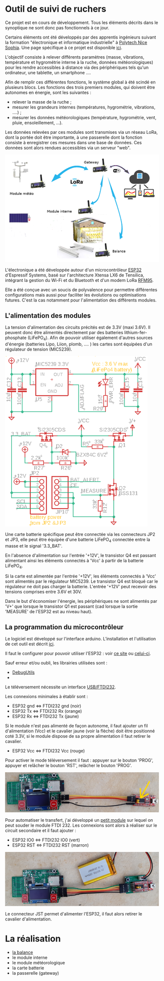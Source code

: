 # Outil de suivi de ruchers
Ce projet est en cours de développement. Tous les éléments décrits dans le synoptique ne sont donc pas fonctionnels à ce jour.

Certains éléments ont été développés par des apprentis ingénieurs suivant la formation "électronique et informatique industrielle" à 
[Polytech Nice Sophia](http://unice.fr/polytechnice/fr). Une page spécifique à ce projet est disponible [ici](http://rucher.polytech.unice.fr/).  

L'objectif consiste à relever différents paramètres (masse, vibrations, température et hygrométrie interne à la ruche, données météorologiques) pour les rendre accessibles à distance via des périphériques tels qu'un ordinateur, une tablette, un smartphone ....  
 
Afin de remplir ces différentes fonctions, le système global à été scindé en plusieurs blocs. Les fonctions des trois premiers modules, qui doivent être autonomes en énergie, sont les suivantes :

* relever la masse de la ruche ;
* mesurer les grandeurs internes (températures, hygrométrie, vibrations, ....) ;
* mesurer les données météorologiques (température, hygrométrie, vent, pluie, ensoleillement, ...).

Les données relevées par ces modules sont transmises via un réseau LoRa, dont la portée doit être importante, à une passerelle dont la fonction consiste à enregistrer ces mesures dans une base de données. Ces données sont alors rendues accessibles via un serveur "web". 

![synoptique](/Images/croquis_rucher.png)

L'électronique a été développée autour d'un microcontrôleur [ESP32](http://esp32.net/) d'Espressif Systems, basé sur l'architecture Xtensa LX6 de Tensilica, intégrant la gestion du Wi-Fi et du Bluetooth et d'un modem LoRa [RFM95](https://www.hoperf.com/modules/lora/RFM95.html).

Elle a été conçue avec un soucis de polyvalence pour permettre différentes configurations mais aussi pour faciliter les évolutions ou optimisations futures. C'est la cas notamment pour l'alimentation des différents modules.

## L'alimentation des modules

La tension d'alimentation des circuits précités est de 3.3V (maxi 3.6V). Il peuvent donc être alimentés directement par des batteries lithium-fer-phosphate (LiFePO<sub>4</sub>). Afin de pouvoir utiliser également d'autres sources d'énergie (batteries Lipo, Liion, plomb, .... ) les cartes sont équipées d'un régulateur de tension (MIC5239).

![alimentation](/Images/alim.png)

Une carte batterie spécifique peut être connectée via les connecteurs JP2 et JP3, elle peut être équipée d'une batterie LiFePO<sub>4</sub> connectée entre la masse et le signal '3.3_BAT'.

En l'absence d'alimentation sur l'entrée '+12V', le transistor Q4 est passant alimentant ainsi les éléments connectés à 'Vcc' à partir de la batterie LiFePO<sub>4</sub>. 

Si la carte est alimentée par l'entrée '+12V', les éléments connectés à 'Vcc' sont alimentés par le régulateur MIC5239. Le transistor Q4 est bloqué car le régulateur ne doit pas charger la batterie. L'entrée '+12V' peut recevoir des tensions comprises entre 3.6V et 30V. 
<!-- Les cartes sont généralement prévues pour recevoir un régulateur en boîtier :

* soit SOT-223,
* soit MSOP.-->

Dans le but d'économiser l'énergie, les périphériques ne sont alimentés par 'V+' que lorsque le transistor Q1 est passant (cad lorsque la sortie 'MEASURE' de l'ESP32 est au niveau haut).

## La programmation du microcontrôleur

Le logiciel est développé sur l'interface arduino. L’installation et l'utilisation de cet outil est décrit
[ici](https://www.arduino-france.com/tutoriels/ide-arduino-installation-et-utilisation/).

Il faut le configurer pour pouvoir utiliser l'ESP32 : voir 
[ce site](http://electroniqueamateur.blogspot.com/2019/07/programmer-lesp32-avec-lide-arduino.html)
ou [celui-ci](http://emery.claude.free.fr/esp32-idearduino.html).

Sauf erreur et/ou oubli, les librairies utilisées sont : 

* [DebugUtils](https://github.com/SensorsIot/DebugUtils/blob/master/DebugUtils/DebugUtils.h)
*

Le téléversement nécessite un interface 
[USB/FTDI232](https://www.google.com/search?q=ftdi232&tbm=isch&ved=2ahUKEwj_ld-KopTvAhUEgM4BHXQxAnQQ2-cCegQIABAA&oq=ftdi232&gs_lcp=CgNpbWcQAzIECCMQJzIECCMQJzICCAAyAggAMgQIABAeMgQIABAeMgQIABAeMgQIABAeMgQIABAeMgYIABAKEBhQ8tsCWPLbAmDG3QJoAHAAeACAAViIAViSAQExmAEAoAEBqgELZ3dzLXdpei1pbWfAAQE&sclient=img&ei=FZQ_YL-3KYSAur4P9OKIoAc&bih=596&biw=1417&client=ubuntu&hs=15p).

Les connexions minimales à établir sont :

* ESP32 gnd <=> FTDI232 gnd (noir)
* ESP32 Tx <=> FTDI232 Rx (orange)
* ESP32 Rx <=> FTDI232 Tx (jaune)

Si le module n'est pas alimenté de façon autonome, il faut ajouter un fil d'alimentation (Vcc) et le cavalier jaune (voir la flèche) doit être positionné coté 3.3V, si le module dispose de sa propre alimentation il faut retirer le cavalier.

* ESP32 Vcc <=> FTDI232 Vcc (rouge)

Pour activer le mode téléversement il faut : appuyer sur le bouton 'PROG', appuyer et relâcher le bouton 'RST', 
relâcher le bouton 'PROG'.

![ftdi](/Images/ftdi.png)

Pour automatiser le transfert, j'ai développé un 
[petit module](/usb-ftdi/README.md)
sur lequel on peut souder le module FTDI 232. 
Les connexions sont alors à réaliser sur le circuit secondaire et il faut ajouter :

* ESP32 IO0 <=> FTDI232 IO0 (vert)
* ESP32 RST <=> FTDI232 RST (marron)

![module-ftdi](/Images/module-ftdi.png)

Le connecteur JST permet d'alimenter l'ESP32, il faut alors retirer le cavalier d'alimentation.





# La réalisation 

* [la balance](/Balance/README.md#la-balance)
* le module interne
* le module météorologique
* la carte batterie
* la passerelle (gateway)


